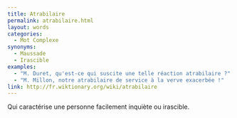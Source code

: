 ```yaml
---
title: Atrabilaire
permalink: atrabilaire.html
layout: words
categories:
  - Mot Complexe
synonyms:
  - Maussade
  - Irascible
examples:
  - "M. Duret, qu'est-ce qui suscite une telle réaction atrabilaire ?"
  - "M. Millon, notre atrabilaire de service à la verve exacerbée !"
link: http://fr.wiktionary.org/wiki/atrabilaire
---
```


Qui caractérise une personne facilement inquiète ou irascible.
